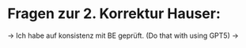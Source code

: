 # Fragen zur 2. Korrektur Hauser: 
-> Ich habe auf konsistenz mit BE geprüft. (Do that with using GPT5)
-> 